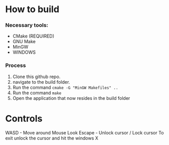 # How to build
### Necessary tools:
- CMake (REQUIRED)
- GNU Make
- MinGW
- WINDOWS

### Process
1. Clone this github repo.
2. navigate to the build folder.
3. Run the command ```cmake -G "MinGW Makefiles" ..```
4. Run the command ```make```
5. Open the application that now resides in the build folder

# Controls
WASD - Move around
Mouse Look
Escape - Unlock cursor / Lock cursor
To exit unlock the cursor and hit the windows X
